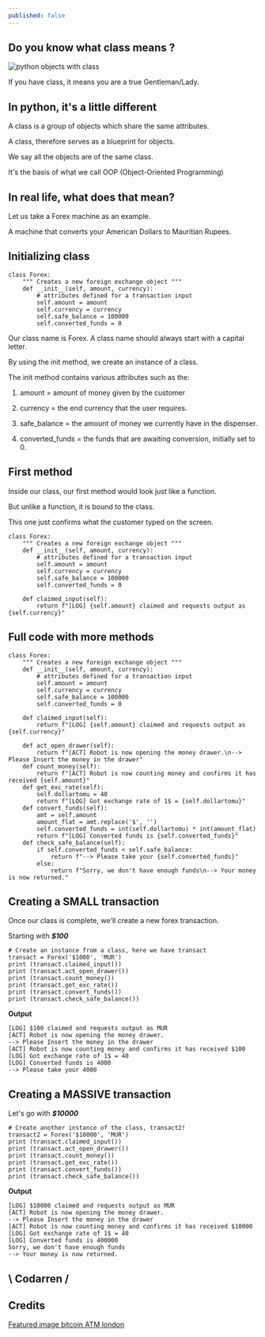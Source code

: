 ```yaml
---
published: false
---
```

## Do you know what class means ?
![python objects with class](https://github.com/codarrenvelvindron/codarrenvelvindron.github.io/raw/master/images/generalbytes_bitcoin_atm_d56a7433ab.jpg)

If you have class, it means you are a true Gentleman/Lady.

## In python, it's a little different
A class is a group of objects which share the same attributes.

A class, therefore serves as a blueprint for objects.

We say all the objects are of the same class.

It's the basis of what we call OOP (Object-Oriented Programming)

## In real life, what does that mean?
Let us take a Forex machine as an example.

A machine that converts your American Dollars to Mauritian Rupees.

## Initializing class
```
class Forex:
    """ Creates a new foreign exchange object """
    def __init__(self, amount, currency):
        # attributes defined for a transaction input
        self.amount = amount
        self.currency = currency
        self.safe_balance = 100000
        self.converted_funds = 0
```
Our class name is Forex.
A class name should always start with a capital letter.

By using the init method, we create an instance of a class.

The init method contains various attributes such as the:
1. amount = amount of money given by the customer

2. currency = the end currency that the user requires.

3. safe_balance = the amount of money we currently have in the dispenser.

4. converted_funds = the funds that are awaiting conversion, initially set to 0.

## First method
Inside our class, our first method would look just like a function.

But unlike a function, it is bound to the class.

This one just confirms what the customer typed on the screen.
```
class Forex:
    """ Creates a new foreign exchange object """
    def __init__(self, amount, currency):
        # attributes defined for a transaction input
        self.amount = amount
        self.currency = currency
        self.safe_balance = 100000
        self.converted_funds = 0

    def claimed_input(self):
        return f"[LOG] {self.amount} claimed and requests output as {self.currency}"
```

## Full code with more methods
```
class Forex:
    """ Creates a new foreign exchange object """
    def __init__(self, amount, currency):
        # attributes defined for a transaction input
        self.amount = amount
        self.currency = currency
        self.safe_balance = 100000
        self.converted_funds = 0

    def claimed_input(self):
        return f"[LOG] {self.amount} claimed and requests output as {self.currency}"

    def act_open_drawer(self):
        return f"[ACT] Robot is now opening the money drawer.\n--> Please Insert the money in the drawer"
    def count_money(self):
        return f"[ACT] Robot is now counting money and confirms it has received {self.amount}"
    def get_exc_rate(self):
        self.dollartomu = 40
        return f"[LOG] Got exchange rate of 1$ = {self.dollartomu}"
    def convert_funds(self):
        amt = self.amount
        amount_flat = amt.replace('$', '')
        self.converted_funds = int(self.dollartomu) * int(amount_flat)
        return f"[LOG] Converted funds is {self.converted_funds}"
    def check_safe_balance(self):
        if self.converted_funds < self.safe_balance:
            return f"--> Please take your {self.converted_funds}"
        else:
            return f"Sorry, we don't have enough funds\n--> Your money is now returned."
```
## Creating a SMALL transaction
Once our class is complete, we'll create a new forex transaction.

Starting with ***$100***
```
# Create an instance from a class, here we have transact
transact = Forex('$1000', 'MUR')
print (transact.claimed_input())
print (transact.act_open_drawer())
print (transact.count_money())
print (transact.get_exc_rate())
print (transact.convert_funds())
print (transact.check_safe_balance())
```

**Output**
```
[LOG] $100 claimed and requests output as MUR
[ACT] Robot is now opening the money drawer.
--> Please Insert the money in the drawer
[ACT] Robot is now counting money and confirms it has received $100
[LOG] Got exchange rate of 1$ = 40
[LOG] Converted funds is 4000
--> Please take your 4000
```

## Creating a MASSIVE transaction
Let's go with ***$10000***
```
# Create another instance of the class, transact2!
transact2 = Forex('$10000', 'MUR')
print (transact.claimed_input())
print (transact.act_open_drawer())
print (transact.count_money())
print (transact.get_exc_rate())
print (transact.convert_funds())
print (transact.check_safe_balance())
```

**Output**
```
[LOG] $10000 claimed and requests output as MUR
[ACT] Robot is now opening the money drawer.
--> Please Insert the money in the drawer
[ACT] Robot is now counting money and confirms it has received $10000
[LOG] Got exchange rate of 1$ = 40
[LOG] Converted funds is 400000
Sorry, we don't have enough funds
--> Your money is now returned.
```

## \ Codarren /

## Credits
[Featured image bitcoin ATM london](https://coinatmradar.com/images/generalbytes/generalbytes_bitcoin_atm_d56a7433ab.jpg)